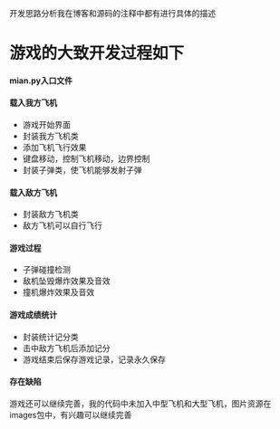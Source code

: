 


开发思路分析我在博客和源码的注释中都有进行具体的描述
# 游戏的大致开发过程如下
#### mian.py入口文件
#### 载入我方飞机

- 游戏开始界面
- 封装我方飞机类
- 添加飞机飞行效果
- 键盘移动，控制飞机移动，边界控制
- 封装子弹类，使飞机能够发射子弹

#### 载入敌方飞机
- 封装敌方飞机类
- 敌方飞机可以自行飞行

#### 游戏过程
- 子弹碰撞检测
- 敌机坠毁爆炸效果及音效
- 撞机爆炸效果及音效

#### 游戏成绩统计
- 封装统计记分类
- 击中敌方飞机后添加记分
- 游戏结束后保存游戏记录，记录永久保存

#### 存在缺陷

游戏还可以继续完善，我的代码中未加入中型飞机和大型飞机，图片资源在images包中，有兴趣可以继续完善

